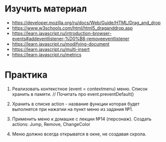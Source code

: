 # Изучить материал
+ https://developer.mozilla.org/ru/docs/Web/Guide/HTML/Drag_and_drop
+ https://www.w3schools.com/html/html5_draganddrop.asp
+ https://learn.javascript.ru/introduction-browser-events#addeventlistener-%D0%B8-removeeventlistener
+ https://learn.javascript.ru/modifying-document
+ https://learn.javascript.ru/multi-insert
+ https://learn.javascript.ru/metrics

# Практика

1. Реализовать контекстное (event = contextmenu) меню. Список хранить в памяти. // Почитать про event.preventDefault()

2. Хранить в списке action - название функции которая будет выполнятся при нажатии на пункт меню из задания №1.

3. Применить меню к домашке с лекции №14 (персонаж). Создать actions: Jump, Remove, ChangeColor

4. Меню должно всегда открыватся в окне, не создавая скрола.